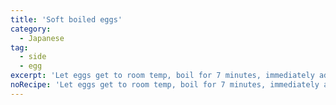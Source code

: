 ```yaml
---
title: 'Soft boiled eggs'
category:
  - Japanese
tag:
  - side
  - egg
excerpt: 'Let eggs get to room temp, boil for 7 minutes, immediately add to ice bath for couple minutes. Peel and serve. Add extra minute for medium boil.'
noRecipe: 'Let eggs get to room temp, boil for 7 minutes, immediately add to ice bath for couple minutes. Peel and serve. Add extra minute for medium boil. Ramen Eggs: Cook soy sauce, mirin, sake (or water), sugar for 1 min past boiling. Marinate eggs in sauce overnight.'
---
```

